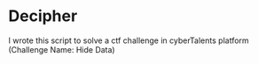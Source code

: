 # Decipher
I wrote this script to solve  a ctf challenge in cyberTalents platform (Challenge Name:   Hide Data)   
